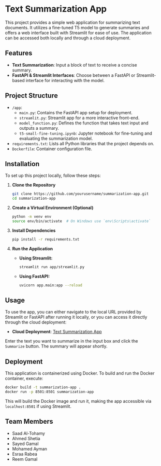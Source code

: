 
# Text Summarization App

This project provides a simple web application for summarizing text documents. It utilizes a fine-tuned T5 model to generate summaries and offers a web interface built with Streamlit for ease of use. The application can be accessed both locally and through a cloud deployment.

## Features

- **Text Summarization**: Input a block of text to receive a concise summary.
- **FastAPI & Streamlit Interfaces**: Choose between a FastAPI or Streamlit-based interface for interacting with the model.

## Project Structure

- `/app`:
  - `main.py`: Contains the FastAPI app setup for deployment.
  - `streamlit.py`: Streamlit app for a more interactive front-end.
  - `model_function.py`: Defines the function that takes text input and outputs a summary.
  - `t5-small-fine-tuning.ipynb`: Jupyter notebook for fine-tuning and evaluating the summarization model.
- `requirements.txt`: Lists all Python libraries that the project depends on.
- `Dockerfile`: Container configuration file.

## Installation

To set up this project locally, follow these steps:

1. **Clone the Repository**

    ```bash
    git clone https://github.com/yourusername/summarization-app.git
    cd summarization-app
    ```

2. **Create a Virtual Environment (Optional)**

    ```bash
    python -m venv env
    source env/bin/activate  # On Windows use `env\Scripts\activate`
    ```

3. **Install Dependencies**

    ```bash
    pip install -r requirements.txt
    ```

4. **Run the Application**

    - **Using Streamlit:**

      ```bash
      streamlit run app/streamlit.py
      ```

    - **Using FastAPI:**

      ```bash
      uvicorn app.main:app --reload
      ```

## Usage

To use the app, you can either navigate to the local URL provided by Streamlit or FastAPI after running it locally, or you can access it directly through the cloud deployment:

- **Cloud Deployment**: [Text Summarization App](https://depi-summarization.streamlit.app/)

Enter the text you want to summarize in the input box and click the `Summarize` button. The summary will appear shortly.

## Deployment

This application is containerized using Docker. To build and run the Docker container, execute:

```bash
docker build -t summarization-app .
docker run -p 8501:8501 summarization-app
```

This will build the Docker image and run it, making the app accessible via `localhost:8501` if using Streamlit.

## Team Members

- Saad Al-Tohamy
- Ahmed Shetia
- Sayed Gamal
- Mohamed Ayman
- Esraa Rabea
- Reem Gamal

